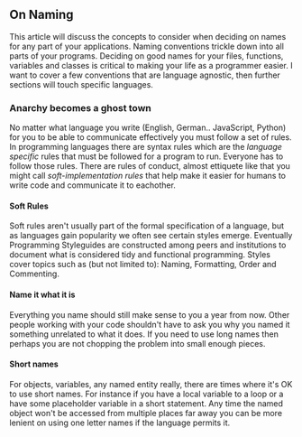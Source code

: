 ## On Naming

This article will discuss the concepts to consider when deciding on names for any part of your applications. Naming conventions trickle down into all parts of your programs. Deciding on good names for your files, functions, variables and classes is critical to making your life as a programmer easier. I want to cover a few conventions that are language agnostic, then further sections will touch specific languages.

### Anarchy becomes a ghost town

No matter what language you write (English, German.. JavaScript, Python) for you to be able to communicate effectively you must follow a set of rules. In programming languages there are syntax rules which are the _language specific_ rules that must be followed for a program to run. Everyone has to follow those rules. There are rules of conduct, almost ettiquete like that you might call _soft-implementation rules_ that help make it easier for humans to write code and communicate it  to eachother.

#### Soft Rules

Soft rules aren't usually part of the formal specification of a language, but as languages gain popularity we often see certain styles emerge. Eventually Programming Styleguides are constructed among peers and institutions to document what is considered tidy and functional programming. Styles cover topics such as (but not limited to): Naming, Formatting, Order and Commenting. 

#### Name it what it is

Everything you name should still make sense to you a year from now. Other people working with your code shouldn't have to ask you why you named it something unrelated to what it does. If you need to use long names then perhaps you are not chopping the problem into small enough pieces.

#### Short names

For objects, variables, any named entity really, there are times where it's OK to use short names. For instance if you have a local variable to a loop or a have some placeholder variable in a short statement. Any time the named object won't be accessed from multiple places far away you can be more lenient on using one letter names if the language permits it.




